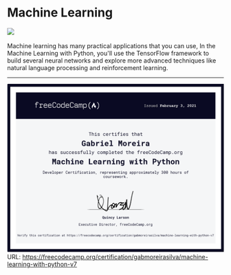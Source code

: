# Machine Learning
<p aling="center"><img src="https://www.tensorflow.org/site-assets/images/marketing/icon/icon-all-tensorflow-white.png?hl=pt-br"></p>
Machine learning has many practical applications that you can use, In the Machine Learning with Python, you'll use the TensorFlow framework to build several neural networks and explore more advanced techniques like natural language processing and reinforcement learning.

***

![Certificado FreeCodeCamp](https://raw.githubusercontent.com/GabMoreiraSilva/FreeCodeCampBarboca/main/Screenshot%202021-08-12%20at%2002-13-09%20freeCodeCamp%20org.png)
URL: https://freecodecamp.org/certification/gabmoreirasilva/machine-learning-with-python-v7
